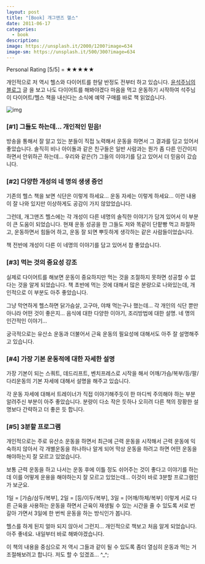 ```yaml
---
layout: post
title: "[Book] 개그맨즈 헬스"
date: 2011-06-17
categories:
  - book
description: 
image: https://unsplash.it/2000/1200?image=634
image-sm: https://unsplash.it/500/300?image=634
---
```


Personal Rating [5/5] = ★★★★★

개인적으로 저 역시 헬스와 다이어트를 한달 반정도 전부터 하고 있습니다.
[윤석주님의 블로그](http://blog.naver.com/gagsukju/20128012550) 글  을 보고 나도 다이어트를 해봐야겠다 마음을 먹고  운동하기 시작하여
석주님이 다이어트/헬스 책을 내신다는 소식에 예약 구매를 바로 책 읽었습니다.

<!--more--> 

![img](http://i947.photobucket.com/albums/ad312/tkhwang/blog1/DSC_0076.jpg?fit=600%2C399)

### [#1] 그들도 하는데… 개인적인 믿음!

방송을 통해서 잘 알고 있는 분들이 직접 노력해서 운동을 하면서 그 결과를 담고 있어서 좋았습니다.
솔직히 비나 아이돌과 같은 친구들은 일반 사람과는 뭔가 좀 다른 인간이지 하면서 안위하곤 하는데…
우리와 같은(?) 그들의 이야기를 담고 있어서 더 믿음이 갔습니다.

### [#2] 다양한 개성의 네 명의 생생 증언

기존의 헬스 책을 보면 식단은 이렇게 하세요… 운동 자세는 이렇게 하세요…
이런 내용이 잘 나와 있지만 이상하게도 공감이 가지 않았었습니다.

그런데, 개그맨즈 헬스에는 각 개성이 다른 네명의 솔직한 이야기가 담겨 있어서 이 부분이 큰 도움이 되었습니다.
현재 운동 성공을 한 그들도 저와 똑같이 단팥빵 먹고 좌절하고, 운동하면서 힘들어 하고, 운동 잘 되면 뿌듯하게 생각하는 같은 사람들이었습니다.

책 전반에 개성이 다른 이 네명의 이야기를 담고 있어서 참 좋았습니다.

### [#3] 먹는 것의 중요성 강조

실제로 다이어트를 해보면 운동이 중요하지만 먹는 것을 조절하지 못하면 성공할 수 없다는 것을 알게 되었습니다.
책 초반에 먹는 것에 대해서 많은 분량으로 나와있는데, 개인적으로 이 부분도 아주 좋았습니다.

그냥 막연하게 헬스하면 닭가슴살, 고구마, 야채 먹는구나 했는데…
각 개인의 식단 뿐만 아니라 어떤 것이 좋은지… 음식에 대한 다양한 이야기, 조리방법에 대한 설명. 네 명의 인간적인 이야기…

궁극적으로는 유산소 운동과 더불어서 근육 운동의 필요성에 대해서도 아주 잘 설명해주고 있습니다.

### [#4] 가장 기본 운동적에 대한 자세한 설명

가장 기본이 되는 스쿼트, 데드리프트, 벤치프레스로 시작을 해서
어깨/가슴/복부/등/팔/다리운동의 기본 자세에 대해서 설명을 해주고 있습니다.

각 운동 자세에 대해서 트레이너가 직접 이야기해주듯이 한 마디씩 주의해야 하는 부분 알려주신 부분이 아주 좋았습니다.
분량이 다소 작은 듯하나 오히려 다른 책의 장황한 설명보다 간략하고 더 좋은 듯 합니다.

### [#5] 3분할 프로그램

개인적으로는 주로 유산소 운동을 하면서 최근에 근력 운동을 시작해서 근력 운동에
익숙하지 않아서 각 개별운동을 하나하나 알게 되어 막상 운동을 하려고 하면 어떤 운동을 해야하는지 잘 모르고 있었습니다.

보통 근력 운동을 하고 나서는 운동 후에 이틀 정도 쉬어주는 것이 좋다고 이야기를 하는데
이를 어떻게 운용을 해야하는지 잘 모르고 있었는데…
이것이 바로 3분할 프로그램인가 보군요.

1일 = [가슴/삼두/복부], 2일 = [등/이두/복부], 3일 = [어깨/하체/복부] 이렇게 서로 다른 근육을 사용하는 운동을 하면서 근육이 재생될 수 있는 시간을 줄 수 있도록
서로 번갈아 가면서 3일에 한 번씩 운동을 하는 방식인가 봅니다.

헬스를 하게 된지 얼마 되지 않아서 그런지… 개인적으로 책보고 처음 알게 되었습니다.
아주 좋네요. 내일부터 바로 해봐야겠습니다.

이 책의 내용을 중심으로 저 역시 그들과 같이 될 수 있도록 좀더 열심히 운동과 먹는 거 조절해보려고 합니다.
저도 할 수 있겠죠… ^_^;